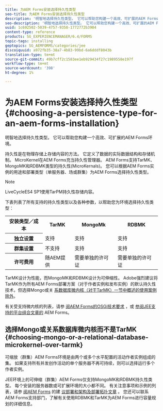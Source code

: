 ```yaml
---
title: 为AEM Forms安装选择持久性类型
seo-title: 为AEM Forms安装选择持久性类型
description: '明智地选择持久性类型。 它可以帮助您构建一个高效、可扩展的AEM Forms环境。 '
seo-description: '明智地选择持久性类型。 它可以帮助您构建一个高效、可扩展的AEM Forms环境。 '
uuid: 1c692502-5039-4757-9358-1772772b3904
content-type: reference
products: SG_EXPERIENCEMANAGER/6.4/FORMS
topic-tags: installing
geptopics: SG_AEMFORMS/categories/jee
discoiquuid: a972fb35-38a7-4b83-99bd-6a6dddf8043b
translation-type: tm+mt
source-git-commit: 49b7cff2c1583ee1eb929434f27c1989558e197f
workflow-type: tm+mt
source-wordcount: '398'
ht-degree: 1%

---
```



# 为AEM Forms安装选择持久性类型 {#choosing-a-persistence-type-for-an-aem-forms-installation}

明智地选择持久性类型。 它可以帮助您构建一个高效、可扩展的AEM Forms环境。

持久性是在物理存储上存储内容的方法。 它定义了数据的实际数据结构和存储机制。 MicroKernel在AEM Forms充当持久性管理器。 AEM Forms支持TarMK、MongoMK和RDBMK类型的持久性(MicroKernals)。 您可以根据AEM Forms实例的用途和部署类型（单服务器、场或群集）为AEM Forms选择持久性类型。

>[!NOTE]
>
>LiveCycleES4 SP1使用TarPM持久性存储内容。

下表列表了所有支持的持久性类型以及各种参数，以帮助您为环境选择持久性类型：

<table> 
 <tbody>
  <tr>
   <th><strong>安装类型／成本</strong></th> 
   <th><strong>TarMK</strong></th> 
   <th><strong>MongoMk</strong></th> 
   <th><strong>RDBMK</strong></th> 
  </tr>
  <tr>
   <th><strong>独立设置</strong></th> 
   <td>支持<br /> </td> 
   <td>支持</td> 
   <td>支持</td> 
  </tr>
  <tr>
   <th><strong>群集设置</strong></th> 
   <td>不支持</td> 
   <td>支持</td> 
   <td>支持</td> 
  </tr>
  <tr>
   <th><strong>许可费用</strong></th> 
   <td>随AEM提供 </td> 
   <td>需要单独的许可证</td> 
   <td>需要单独的许可证</td> 
  </tr>
 </tbody>
</table>

TarMK设计为性能，而MongoMK和RDBMK设计为可伸缩性。 Adobe强烈建议将TarMK作为所有AEM Forms部署方案（对于作者实例和发布实例）的默认持久性技术，但选择Mongo或关 [系数据库微内核（对于TarMK）一节中概述的使用案例除外](#p-choosing-mongo-or-a-relational-database-microkernel-over-tarmk-p)。

有关受支持微内核的列表，请参 [阅AEM Forms的OSGi技术要求](/help/sites-deploying/technical-requirements.md) ，或 [参阅JEE支持的平台组合文章的](/help/forms/using/aem-forms-jee-supported-platforms.md) AEM Forms。

## 选择Mongo或关系数据库微内核而不是TarMK {#choosing-mongo-or-a-relational-database-microkernel-over-tarmk}

可缩放（群集）AEM Forms环境是由两个或多个水平配置的活动作者实例组成的集。 如果支持所有并发创作活动的单个服务器不再可持续，则可以选择运行多个作者实例。

JEE环境上的可伸缩（群集）AEM Forms仅支持MongoMK和RDBMK持久性类型。 每个安装的服务器数或可扩展环境的大小都不同。 有关注意事项和示例的列表，请参 [阅AEM Forms](/help/sites-deploying/recommended-deploys.md) 的建 [议部署和架构及部署拓扑文章](/help/forms/using/aem-forms-architecture-deployment.md) 。 您还可以联系AEM Forms支持部门，了解有关使用RDBMK和TarMK为AEM Forms进行容量规划的详细信息。
